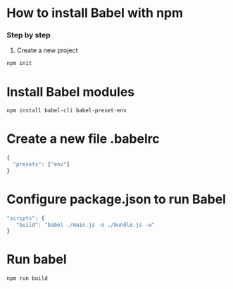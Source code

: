 # How to install Babel with npm

### Step by step


1. Create a new project
``` bash
npm init 
```

# Install Babel modules
``` bash
npm install babel-cli babel-preset-env
```

# Create a new file .babelrc
```javascript
{
  "presets": ["env"]
}
```

# Configure package.json to run Babel

```javascript
"scripts": {
   "build": "babel ./main.js -o ./bundle.js -w"
}
```
# Run babel
``` bash
npm run build
```
